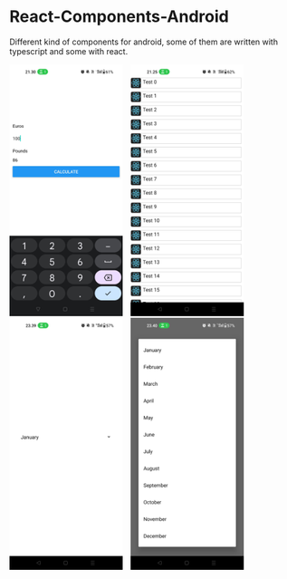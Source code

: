 # React-Components-Android
 Different kind of components for android, some of them are written with typescript and some with react.


<div>
    <img src="ValuuttaMuuunnin/DemoApp.jpg" alt="ValuuttaMuunnin Component 1" width="200" style="margin-right: 10px;" />
    <img src="ScrollView/ScrollView.jpg" alt="ScrollView Component" width="200" style="margin-right: 10px;" />
    <img src="AndroidPicker-Months/AndroidPicker.jpg" alt="MapBing Component 2" width="200" style="margin-right: 10px;" />
    <img src="AndroidPicker-Months/AndroidPicker(2).jpg" alt="MapBing Component 2" width="200"/>
</div>
